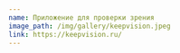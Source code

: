 ```yaml
---
name: Приложение для проверки зрения
image_path: /img/gallery/keepvision.jpeg
link: https://keepvision.ru/
---
```


